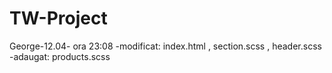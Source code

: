 # TW-Project


George-12.04- ora 23:08 -modificat: index.html  ,  section.scss  ,  header.scss
                        -adaugat: products.scss
